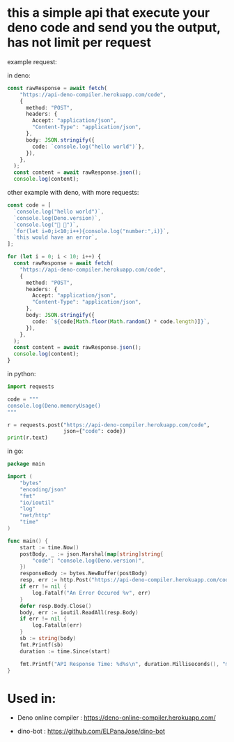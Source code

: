 <h1>this a simple api that execute your deno code and send you the output, has not limit per request</h1>

example request:

in deno:

```ts
const rawResponse = await fetch(
    "https://api-deno-compiler.herokuapp.com/code",
    {
      method: "POST",
      headers: {
        Accept: "application/json",
        "Content-Type": "application/json",
      },
      body: JSON.stringify({
        code: `console.log("hello world")`},
      }),
    },
  );
  const content = await rawResponse.json();
  console.log(content);
```

other example with deno, with more requests:

```ts
const code = [
  `console.log("hello world")`,
  `console.log(Deno.version)`,
  `console.log("🍱 🦕")`,
  `for(let i=0;i<10;i++){console.log("number:",i)}`,
  `this would have an error`,
];

for (let i = 0; i < 10; i++) {
  const rawResponse = await fetch(
    "https://api-deno-compiler.herokuapp.com/code",
    {
      method: "POST",
      headers: {
        Accept: "application/json",
        "Content-Type": "application/json",
      },
      body: JSON.stringify({
        code: `${code[Math.floor(Math.random() * code.length)]}`,
      }),
    },
  );
  const content = await rawResponse.json();
  console.log(content);
}
```

in python:

```py
import requests

code = """
console.log(Deno.memoryUsage()
"""

r = requests.post("https://api-deno-compiler.herokuapp.com/code",
                  json={"code": code})
print(r.text)
```

in go:
```go
package main

import (
	"bytes"
	"encoding/json"
	"fmt"
	"io/ioutil"
	"log"
	"net/http"
	"time"
)

func main() {
	start := time.Now()
	postBody, _ := json.Marshal(map[string]string{
		"code": "console.log(Deno.version)",
	})
	responseBody := bytes.NewBuffer(postBody)
	resp, err := http.Post("https://api-deno-compiler.herokuapp.com/code", "application/json", responseBody)
	if err != nil {
		log.Fatalf("An Error Occured %v", err)
	}
	defer resp.Body.Close()
	body, err := ioutil.ReadAll(resp.Body)
	if err != nil {
		log.Fatalln(err)
	}
	sb := string(body)
	fmt.Printf(sb)
	duration := time.Since(start)

	fmt.Printf("API Response Time: %d%s\n", duration.Milliseconds(), "ms")
}


```
<h1>Used in:</h1>

- Deno online compiler : https://deno-online-compiler.herokuapp.com/

- dino-bot : https://github.com/ELPanaJose/dino-bot
